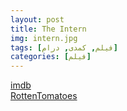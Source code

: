```yaml
---
layout: post
title: The Intern
img: intern.jpg
tags: [فیلم, کمدی, درام]
categories: [فیلم]
---
```


[imdb](https://www.imdb.com/title/tt2361509/)  
[RottenTomatoes](https://www.rottentomatoes.com/m/the_intern)
